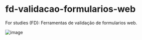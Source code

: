 # fd-validacao-formularios-web
For studies (FD): Ferramentas de validação de formularios web.

![image](https://github.com/YurePereira/fd-validacao-formularios-web/assets/9404259/d0dcfa5a-554c-4feb-ad8e-b6e43b2adcc3)
